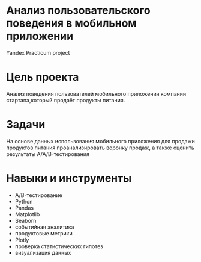 # **Анализ пользовательского поведения в мобильном приложении**
Yandex Practicum project
# **Цель проекта**
Анализ поведения пользователей мобильного приложения компании стартапа,который продаёт продукты питания.
# **Задачи**
На основе данных использования мобильного приложения для продажи продуктов питания проанализировать воронку продаж, а также оценить результаты A/A/B-тестирования 
# **Навыки и инструменты**
- A/B-тестирование
- Python
- Pandas
- Matplotlib
- Seaborn
- событийная аналитика
- продуктовые метрики
- Plotly
- проверка статистических гипотез
- визуализация данных

